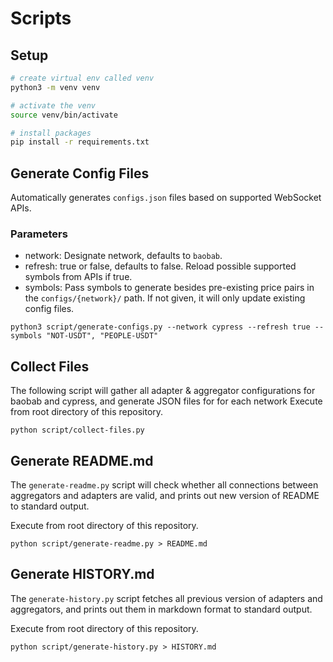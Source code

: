 # Scripts

## Setup

```bash
# create virtual env called venv
python3 -m venv venv

# activate the venv
source venv/bin/activate

# install packages
pip install -r requirements.txt
```

## Generate Config Files

Automatically generates `configs.json` files based on supported WebSocket APIs.

### Parameters

- network: Designate network, defaults to `baobab`.
- refresh: true or false, defaults to false. Reload possible supported symbols from APIs if true.
- symbols: Pass symbols to generate besides pre-existing price pairs in the `configs/{network}/` path. If not given, it will only update existing config files.

```
python3 script/generate-configs.py --network cypress --refresh true --symbols "NOT-USDT", "PEOPLE-USDT"
```

## Collect Files

The following script will gather all adapter & aggregator configurations for baobab and cypress, and generate JSON files for for each network
Execute from root directory of this repository.

```
python script/collect-files.py
```

## Generate README.md

The `generate-readme.py` script will check whether all connections between aggregators and adapters are valid, and prints out new version of README to standard output.

Execute from root directory of this repository.

```
python script/generate-readme.py > README.md
```

## Generate HISTORY.md

The `generate-history.py` script fetches all previous version of adapters and aggregators, and prints out them in markdown format to standard output.

Execute from root directory of this repository.

```
python script/generate-history.py > HISTORY.md
```
